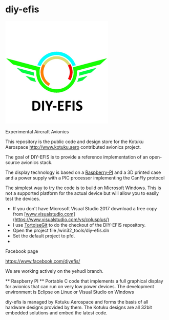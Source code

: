 # diy-efis
![DIY-EFIS](/resources/LogoSq.png)

Experimental Aircraft Avionics

This repository is the public code and design store for the Kotuku Aerospace http://www.kotuku.aero contributed avionics project.

The goal of DIY-EFIS is to provide a reference implementation of an open-source avionics stack.

The display technology is based on a [Raspberry-PI](https://www.raspberrypi.org/) and a 3D printed case and a power supply with a PIC processor implementing the CanFly protocol

The simplest way to try the code is to build on Microsoft Windows.  This is not a supported platform for the actual device but will allow you to easily test the devices.

* If you don't have Microsoft Visual Studio 2017 download a free copy from [www.visualstudio.com](https://www.visualstudio.com/vs/cplusplus/)
* I use [TortoiseGit](https://tortoisegit.org/) to do the checkout of the DIY-EFIS repository.
* Open the project file /win32_tools/diy-efis.sln
* Set the default project to pfd.
* 

Facebook page 

https://www.facebook.com/diyefis/

We are working actively on the yehudi branch.

** Raspberry PI **
Portable C code that implements a full graphical display for avionics that can run on very low power devices.  The development environment is Eclipse on Linux or Visual Studio on Windows

diy-efis is managed by Kotuku Aerospace and forms the basis of all hardware designs provided by them.  The Kotuku designs are all 32bit embedded solutions and embed the latest code.


